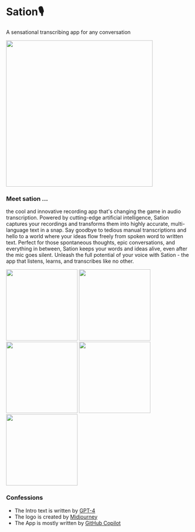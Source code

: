 # Sation🎙️
A sensational transcribing app for any conversation
<div>
<img src="https://user-images.githubusercontent.com/15661593/227635796-06f1f42e-a57e-48c9-b230-fd49cc618e07.png" width="400">
  </div>


### Meet sation ...
the cool and innovative recording app that's changing the game in audio transcription. Powered by cutting-edge artificial intelligence, Sation captures your recordings and transforms them into highly accurate, multi-language text in a snap. Say goodbye to tedious manual transcriptions and hello to a world where your ideas flow freely from spoken word to written text. Perfect for those spontaneous thoughts, epic conversations, and everything in between, Sation keeps your words and ideas alive, even after the mic goes silent. Unleash the full potential of your voice with Sation - the app that listens, learns, and transcribes like no other.

<div>
  <img src="https://user-images.githubusercontent.com/15661593/227645901-ed35968f-6ac4-4904-a82f-4d568843ac63.png" width="195">
  <img src="https://user-images.githubusercontent.com/15661593/227644658-da657ed8-5fb5-4859-84e4-71adb6532be5.jpg" width="195">
  <img src="https://user-images.githubusercontent.com/15661593/227644611-c4ccfc99-2ba2-47c9-b1c9-c1bc12040c0f.png" width="195">
  <img src="https://user-images.githubusercontent.com/15661593/227645553-a27e8dd0-dbd8-4019-834c-3f8d25d702f4.jpg" width="195">
  <img src="https://user-images.githubusercontent.com/15661593/227644636-6f4fdc20-6faa-47e8-b1c4-e5b5f710c1f8.jpg" width="195">
</div>

### Confessions
* The Intro text is written by [GPT-4](https://openai.com/research/gpt-4)
* The logo is created by [Midjourney](https://www.midjourney.com)
* The App is mostly written by [GitHub Copilot](https://github.com/features/copilot)
